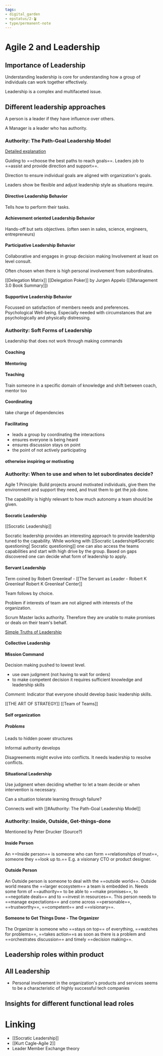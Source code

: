 ```yaml
---
tags: 
- digital_garden
- epstatus/2-🪴
- type/permanent-note
---
```

# Agile 2 and Leadership
## Importance of Leadership
Understanding leadership is core for understanding how a group of individuals can work together effectively.

Leadership is a complex and multifaceted issue. 


## Different leadership approaches
A person is a leader if they have influence over others.

A Manager is a leader who has authority.

### Authority: The Path-Goal Leadership Model
[Detailed explanation](https://en.wikipedia.org/wiki/Path%E2%80%93goal_theory)

Guiding to ==choose the best paths to reach goals==. Leaders job to ==assist and provide direction and support==. 

Direction to ensure individual goals are aligned with organization's goals. 

Leaders show be flexible and adjust leadership style as situations require.

#### Directive Leadership Behavior
Tells how to perform their tasks.

#### Achievement oriented Leadership Behavior
Hands-off but sets objectives. (often seen in sales, science, engineers, entrepreneurs)

#### Participative Leadership Behavior
Collaborative and engages in group decision making
Involvement at least on level consult.

Often chosen when there is high personal involvement from subordinates.

[[Delegation Matrix]]
[[Delegation Poker]] by Jurgen Appelo ([[Management 3.0 Book Summary]])

#### Supportive Leadership Behavior
Focussed on satisfaction of members needs and preferences. Psychological Well-being. Especially needed with circumstances that are psychologically and physically distressing.


### Authority: Soft Forms of Leadership
Leadership that does not work through making commands

#### Coaching

#### Mentoring

#### Teaching
Train someone in a specific domain of knowledge and shift between coach, mentor too

#### Coordinating
take charge of dependencies

#### Facilitating
+ leads a group by coordinating the interactions 
+ ensures everyone is being heard 
+ ensures discussion stays on point
+ the point of not actively participating 

#### otherwise inspiring or motivating

### Authority: When to use and when to let subordinates decide?
Agile 1 Principle: Build projects around motivated individuals, give them the environment and support they need, and trust them to get the job done.

The capability is highly relevant to how much autonomy a team should be given.

#### Socratic Leadership
[[Socratic Leadership]]

Socratic leadership provides an interesting approach to provide leadership tuned to the capability. 
While working with [[Socratic Leadership#Socratic questioning| Socratic questioning]] one can also access the teams capabilities and start with high drive by the group. 
Based on gaps discovered one can decide what form of leadership to apply.

#### Servant Leadership
Term coined by Robert Greenleaf - [[The Servant as Leader - Robert K Greenleaf Robert K Greenleaf Center]]

Team follows by choice.

Problem if interests of team are not aligned with interests of the organization.

Scrum Master lacks authority. Therefore they are unable to make promises or deals on their team's behalf.

[Simple Truths of Leadership](https://www.blinkist.com/en/app/books/simple-truths-of-leadership-en)

#### Collective Leadership

#### Mission Command
Decision making pushed to lowest level. 
+ use own judgment (not having to wait for orders)
+ to make competent decision it requires sufficient knowledge and leadership skills

*Comment:* Indicator that everyone should develop basic leadership skills.

[[THE ART OF STRATEGY]]
[[Team of Teams]]

#### Self organization
##### Problems 
Leads to hidden power structures

Informal authority develops

Disagreements might evolve into conflicts. It needs leadership to resolve conflicts.

#### Situational Leadership
Use judgment when deciding whether to let a team decide or when intervention is necessary.

Can a situation tolerate learning through failure?

Connects well with [[#Authority: The Path-Goal Leadership Model]]

### Authority: Inside, Outside, Get-things-done
Mentioned  by Peter Drucker (Source?)

#### Inside Person
An ==Inside person== is someone who can form ==relationships of trust==, someone they ==look up to.== E.g. a visionary CTO or product designer.

#### Outside Person
An Outside person is someone to deal with the ==outside world==. Outside world means the ==larger ecosystem== a team is embedded in.
Needs some form of ==authority== to be able to ==make promises==, to ==negotiate deals== and to ==invest in resources==. 
This person needs to ==manage expectations== and come across ==personable==, ==trustworthy==, ==competent== and ==visionary==.

#### Someone to Get Things Done - The Organizer
The Organizer is someone who ==stays on top== of everything, ==watches for problems==, ==takes action==s as soon as there is a problem and ==orchestrates discussion== and timely ==decision making==.

## Leadership roles within product



## All Leadership
+ Personal involvement in the organization's products and services seems to be a characteristic of highly successful tech companies

## Insights for different functional lead roles


# Linking
+ [[Socratic Leadership]]
+ [[Kurt Cagle-Agile 2]]
+ Leader Member Exchange theory

